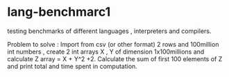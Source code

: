 # lang-benchmarc1
testing benchmarks of different languages , interpreters and compilers.

Problem to solve :
Import from csv (or other format) 2 rows and 100million int numbers , create 2 int arrays X , Y of dimension 1x100millions and calculate Z array = X + Y^2 +2. Calculate the sum of first 100 elements of Z and print total and time spent in computation.
